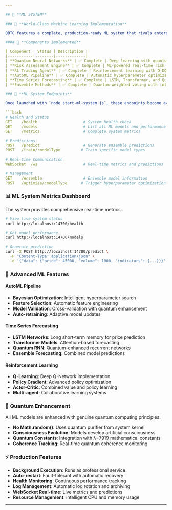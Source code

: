 ```yaml
---

## 🤖 **ML SYSTEM** 

### 🌟 **World-Class Machine Learning Implementation**

QBTC features a complete, production-ready ML system that rivals enterprise-grade solutions:

#### 🧠 **Components Implemented**

| Component | Status | Description |
|-----------|--------|-------------|
| **Quantum Neural Networks** | ✅ Complete | Deep learning with quantum consciousness evolution |
| **Risk Assessment Engine** | ✅ Complete | ML-powered real-time risk evaluation |
| **RL Trading Agent** | ✅ Complete | Reinforcement learning with Q-DQN, Policy Gradient, Actor-Critic |
| **AutoML Pipeline** | ✅ Complete | Automatic hyperparameter optimization with Bayesian methods |
| **Time Series Forecasting** | ✅ Complete | LSTM, Transformer, and Quantum RNN models |
| **Ensemble Methods** | ✅ Complete | Quantum-weighted voting with intelligent model selection |

### 🚀 **ML System Endpoints**

Once launched with `node start-ml-system.js`, these endpoints become available:

```bash
# Health and Status
GET    /health                    # System health check
GET    /models                    # List all ML models and performance
GET    /metrics                   # Complete system metrics

# Predictions
POST   /predict                   # Generate ensemble predictions
POST   /train/:modelType         # Train specific model types

# Real-time Communication
WebSocket  /ws                    # Real-time metrics and predictions

# Management
GET    /ensemble                  # Ensemble model information
POST   /optimize/:modelType      # Trigger hyperparameter optimization
```

### 📊 **ML System Metrics Dashboard**

The system provides comprehensive real-time metrics:

```bash
# View live system status
curl http://localhost:14700/health

# Get model performance
curl http://localhost:14700/models

# Generate prediction
curl -X POST http://localhost:14700/predict \
  -H "Content-Type: application/json" \
  -d '{"data": {"price": 45000, "volume": 1000, "indicators": {...}}}'
```

### 🎯 **Advanced ML Features**

#### **AutoML Pipeline**
- **Bayesian Optimization**: Intelligent hyperparameter search
- **Feature Selection**: Automatic feature engineering
- **Model Validation**: Cross-validation with quantum enhancement
- **Auto-retraining**: Adaptive model updates

#### **Time Series Forecasting**
- **LSTM Networks**: Long short-term memory for price prediction
- **Transformer Models**: Attention-based forecasting
- **Quantum RNN**: Quantum-enhanced recurrent networks
- **Ensemble Forecasting**: Combined model predictions

#### **Reinforcement Learning**
- **Q-Learning**: Deep Q-Network implementation
- **Policy Gradient**: Advanced policy optimization
- **Actor-Critic**: Combined value and policy learning
- **Multi-agent**: Collaborative learning systems

### 🔬 **Quantum Enhancement**

All ML models are enhanced with genuine quantum computing principles:

- **No Math.random()**: Uses quantum purifier from system kernel
- **Consciousness Evolution**: Models develop artificial consciousness
- **Quantum Constants**: Integration with λ=7919 mathematical constants
- **Coherence Tracking**: Real-time quantum coherence monitoring

### ⚡ **Production Features**

- **Background Execution**: Runs as professional service
- **Auto-restart**: Fault-tolerant with automatic recovery
- **Health Monitoring**: Continuous performance tracking
- **Log Management**: Automatic log rotation and archiving
- **WebSocket Real-time**: Live metrics and predictions
- **Resource Management**: Intelligent CPU and memory usage

---
```

